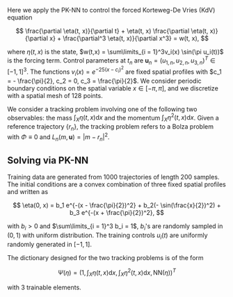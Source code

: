
Here we apply the PK-NN to control the forced Korteweg-De Vries (KdV) equation

$$ \frac{\partial \eta(t, x)}{\partial t} + \eta(t, x) \frac{\partial \eta(t,
  x)}{\partial x} + \frac{\partial^3 \eta(t, x)}{\partial x^3} = w(t, x), $$

where $\eta(t, x)$ is the state,
$w(t,x) = \sum\limits_{i = 1}^3v_i(x) \sin(\pi u_i(t))$ is the forcing term.
Control parameters at $t_n$ are
$\mathbf{u}_n = (u_{1,n}, u_{2,n}, u_{3,n})^T \in [-1, 1]^3$.
The functions $v_i(x) = e^{-25(x - c_i)^2}$ are fixed spatial profiles with
$c_1 = - \frac{\pi}{2}, c_2 = 0, c_3 = \frac{\pi}{2}$.
We consider periodic boundary conditions on
the spatial variable $x \in [-\pi, \pi]$,
and we discretize with a spatial mesh of $128$ points.

We consider a tracking problem involving one of the following two observables:
the mass $\int_X \eta(t, x)\mathrm{d} x$ and the momentum $\int_X
\eta^2(t,x)\mathrm{d} x$.
Given a reference trajectory $\{r_n\}$,
the tracking problem refers to a Bolza problem with $\Phi \equiv 0$
and $L_n(m, \mathbf{u}) = |m - r_n|^2$.

## Solving via PK-NN

Training data are generated from $1000$ trajectories of length $200$ samples.
The initial conditions are a convex combination of three fixed spatial profiles
and written as

$$ \eta(0, x) = b_1 e^{-(x - \frac{\pi}{2})^2} + b_2(- \sin(\frac{x}{2})^2) +
b_3 e^{-(x + \frac{\pi}{2})^2}, $$

with $b_i > 0$ and $\sum\limits_{i = 1}^3 b_i = 1$,
$b_i$'s are randomly sampled in $(0,1)$ with uniform distribution.
The training controls $u_i(t)$ are uniformly randomly generated in $[-1, 1]$.

The dictionary designed for the two tracking problems is of the form

$$ \Psi(\eta) = (1, \int_X \eta(t, x)\mathrm{d} x, \int_X \eta^2(t, x)\mathrm{d}
x, \mathrm{NN}(\eta))^T $$

with $3$ trainable elements.

